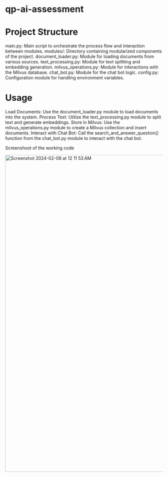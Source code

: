# qp-ai-assessment

# Project Structure
main.py: Main script to orchestrate the process flow and interaction between modules.
modules/: Directory containing modularized components of the project.
document_loader.py: Module for loading documents from various sources.
 text_processing.py: Module for text splitting and embedding generation.
 milvus_operations.py: Module for interactions with the Milvus database.
 chat_bot.py: Module for the chat bot logic.
 config.py: Configuration module for handling environment variables.


# Usage
Load Documents: Use the document_loader.py module to load documents into the system.
Process Text: Utilize the text_processing.py module to split text and generate embeddings.
Store in Milvus: Use the milvus_operations.py module to create a Milvus collection and insert documents.
Interact with Chat Bot: Call the search_and_answer_question() function from the chat_bot.py module to interact with the chat bot.

 Screenshoot of the working code

<img width="1015" alt="Screenshot 2024-02-08 at 12 11 53 AM" src="https://github.com/delirium0712/qp-ai-assessment/assets/25646098/5012f89a-b06c-4f86-988d-1b9c692aecb9">
